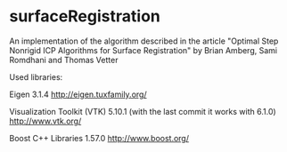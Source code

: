 surfaceRegistration
===================

An implementation of the algorithm described in the article "Optimal Step Nonrigid ICP Algorithms for Surface Registration" by Brian Amberg, Sami Romdhani and Thomas Vetter

Used libraries:

Eigen 3.1.4
http://eigen.tuxfamily.org/

Visualization Toolkit (VTK) 5.10.1 (with the last commit it works with 6.1.0)
http://www.vtk.org/

Boost C++ Libraries 1.57.0
http://www.boost.org/